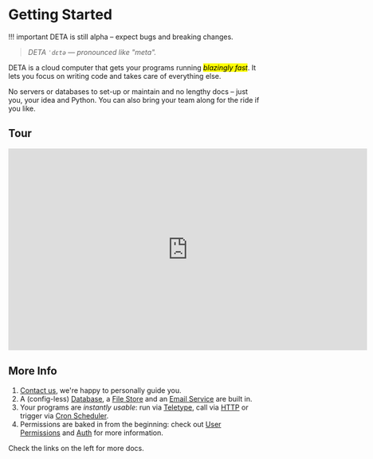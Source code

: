 
# Getting Started
!!! important
    DETA is still alpha – expect bugs and breaking changes.


> *DETA `ˈdɛtə` — pronounced like "meta".*

DETA is a cloud computer that gets your programs running <mark>*blazingly fast*</mark>. It lets you focus on writing code and takes care of everything else. 

No servers or databases to set-up or maintain and no lengthy docs – just you, your idea and Python. You can also bring your team along for the ride if you like.

## Tour
<iframe width="720" height="405" src="https://www.youtube-nocookie.com/embed/y-VlfVNDry8" frameborder="0" allow="accelerometer; autoplay; encrypted-media; gyroscope; picture-in-picture" allowfullscreen></iframe>

## More Info
1. [Contact us](/contact), we're happy to personally guide you.
2. A (config-less) [Database](/resources/database), a [File Store](/resources/files) and an [Email Service](/resources/email) are built in.
3. Your programs are *instantly usable*: run via [Teletype](/use/run), call via [HTTP](/use/http) or trigger via [Cron Scheduler](/use/cron).
4. Permissions are baked in from the beginning: check out [User Permissions](/permissions/) and [Auth](/auth) for more information.

Check the links on the left for more docs.